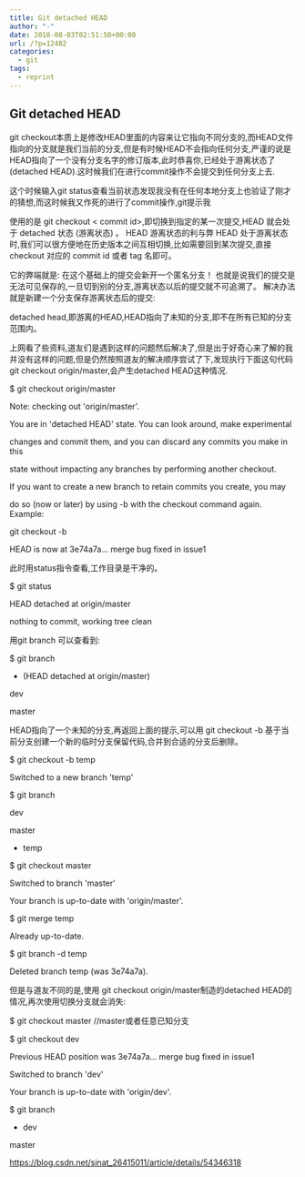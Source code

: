```yaml
---
title: Git detached HEAD
author: "-"
date: 2018-08-03T02:51:50+00:00
url: /?p=12482
categories:
  - git
tags:
  - reprint
---
```

## Git detached HEAD
git checkout本质上是修改HEAD里面的内容来让它指向不同分支的,而HEAD文件指向的分支就是我们当前的分支,但是有时候HEAD不会指向任何分支,严谨的说是HEAD指向了一个没有分支名字的修订版本,此时恭喜你,已经处于游离状态了(detached HEAD).这时候我们在进行commit操作不会提交到任何分支上去.

这个时候输入git status查看当前状态发现我没有在任何本地分支上也验证了刚才的猜想,而这时候我又作死的进行了commit操作,git提示我


使用的是 git checkout < commit id>,即切换到指定的某一次提交,HEAD 就会处于 detached 状态 (游离状态) 。
HEAD 游离状态的利与弊
HEAD 处于游离状态时,我们可以很方便地在历史版本之间互相切换,比如需要回到某次提交,直接 checkout 对应的 commit id 或者 tag 名即可。

它的弊端就是: 在这个基础上的提交会新开一个匿名分支！
也就是说我们的提交是无法可见保存的,一旦切到别的分支,游离状态以后的提交就不可追溯了。
解决办法就是新建一个分支保存游离状态后的提交: 

detached head,即游离的HEAD,HEAD指向了未知的分支,即不在所有已知的分支范围内。

上网看了些资料,道友们是遇到这样的问题然后解决了,但是出于好奇心来了解的我并没有这样的问题,但是仍然按照道友的解决顺序尝试了下,发现执行下面这句代码git checkout origin/master,会产生detached HEAD这种情况.

$ git checkout origin/master
  
Note: checking out 'origin/master'.

You are in 'detached HEAD' state. You can look around, make experimental
  
changes and commit them, and you can discard any commits you make in this
  
state without impacting any branches by performing another checkout.

If you want to create a new branch to retain commits you create, you may
  
do so (now or later) by using -b with the checkout command again. Example:

git checkout -b <new-branch-name>

HEAD is now at 3e74a7a... merge bug fixed in issue1
  
此时用status指令查看,工作目录是干净的。

$ git status
  
HEAD detached at origin/master
  
nothing to commit, working tree clean
  
用git branch 可以查看到:

$ git branch
  
* (HEAD detached at origin/master)
    
dev
    
master
  
HEAD指向了一个未知的分支,再返回上面的提示,可以用 git checkout -b 基于当前分支创建一个新的临时分支保留代码,合并到合适的分支后删除。

$ git checkout -b temp
  
Switched to a new branch 'temp'
  
$ git branch
    
dev
    
master
  
* temp
  
$ git checkout master
  
Switched to branch 'master'
  
Your branch is up-to-date with 'origin/master'.
  
$ git merge temp
  
Already up-to-date.
  
$ git branch -d temp
  
Deleted branch temp (was 3e74a7a).
  
但是与道友不同的是,使用 git checkout origin/master制造的detached HEAD的情况,再次使用切换分支就会消失: 

$ git checkout master //master或者任意已知分支
  
$ git checkout dev
  
Previous HEAD position was 3e74a7a... merge bug fixed in issue1
  
Switched to branch 'dev'
  
Your branch is up-to-date with 'origin/dev'.
  
$ git branch
  
* dev
    
master

https://blog.csdn.net/sinat_26415011/article/details/54346318